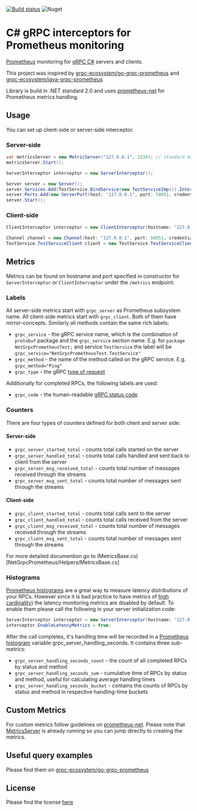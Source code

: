 [![Build status](https://ci.appveyor.com/api/projects/status/89i4e4jf79nyay6x/branch/master?svg=true)](https://ci.appveyor.com/project/visma/csharp-grpc-prometheus-fsrr6/branch/master) ![Nuget](https://img.shields.io/nuget/v/NetGrpcPrometheus.svg)

# C# gRPC interceptors for Prometheus monitoring
[Prometheus](https://prometheus.io/) monitoring for [gRPC C#](https://github.com/grpc/grpc) servers and clients.

This project was inspired by [grpc-ecosystem/go-grpc-prometheus](https://github.com/grpc-ecosystem/go-grpc-prometheus) 
and [grpc-ecosystem/java-grpc-prometheus](https://github.com/grpc-ecosystem/java-grpc-prometheus)

Library is build in .NET standard 2.0 and uses [prometheus-net](https://github.com/prometheus-net/prometheus-net) for 
Prometheus metrics handling.

## Usage
You can set up client-side or server-side interceptor.

### Server-side

```C#
var metricsServer = new MetricServer("127.0.0.1", 1234); // standard metrics server prometheus-net
metricsServer.Start();

ServerInterceptor interceptor = new ServerInterceptor();

Server server = new Server();
server.Services.Add(TestService.BindService(new TestServiceImp()).Intercept(interceptor));
server.Ports.Add(new ServerPort(host: "127.0.0.1", port: 50051, credentials: ServerCredentials.Insecure));
server.Start();
```

### Client-side

```C#
ClientInterceptor interceptor = new ClientInterceptor(hostname: "127.0.0.1", port: "1234");

Channel channel = new Channel(host: "127.0.0.1", port: 50051, credentials: ChannelCredentials.Insecure);
TestService.TestServiceClient client = new TestService.TestServiceClient(channel.Intercept(interceptor));
```

## Metrics

Metrics can be found on hostname and port specified in constructor for `ServerInterceptor` 
or `ClientInterceptor` under the `/metrics` endpoint.

### Labels

All server-side metrics start with `grpc_server` as Prometheus subsystem name. All client-side metrics start with `grpc_client`. 
Both of them have mirror-concepts. Similarly all methods contain the same rich labels:

* `grpc_service` - the gRPC service name, which is the combination of `protobuf` package and the `grpc_service` section name.
E.g. for `package NetGrpcPrometheusTest;` and service `TestService` the label will be `grpc_service="NetGrpcPrometheusTest.TestService"`
* `grpc_method` - the name of the method called on the gRPC service. E.g.
`grpc_method="Ping"`
* `grpc_type` - the gRPC [type of request](https://grpc.io/docs/guides/concepts.html#rpc-life-cycle) 

Additionally for completed RPCs, the following labels are used:

* `grpc_code` - the human-readable [gRPC status code](https://github.com/grpc/grpc-go/blob/master/codes/codes.go)

### Counters

There are four types of counters defined for both client and server side:

#### Server-side

* `grpc_server_started_total` - counts total calls started on the server
* `grpc_server_handled_total` - counts total calls handled and sent back to client from the server
* `grpc_server_msg_received_total` - counts total number of messages received through the streams
* `grpc_server_msg_sent_total` - counts total number of messages sent through the streams

#### Client-side

* `grpc_client_started_total` - counts total calls sent to the server
* `grpc_client_handled_total` - counts total calls received from the server
* `grpc_client_msg_received_total` - counts total number of messages received through the streams
* `grpc_client_msg_sent_total` - counts total number of messages sent through the streams

For more detailed documention go to (MetricsBase.cs)[NetGrpcPrometheus/Helpers/MetricsBase.cs]

### Histograms

[Prometheus histograms](https://prometheus.io/docs/concepts/metric_types/#histogram) are a great way to measure latency distributions of your RPCs. 
However since it is bad practice to have metrics of [high cardinality](https://prometheus.io/docs/practices/instrumentation/#do-not-overuse-labels)) the latency monitoring metrics are disabled by default. 
To enable them please call the following in your server initialization code:

```C#
ServerInterceptor interceptor = new ServerInterceptor(hostname: "127.0.0.1", port: "1234");
interceptor.EnableLatencyMetrics = true;
```

After the call completes, it's handling time will be recorded in a [Prometheus histogram](https://prometheus.io/docs/concepts/metric_types/#histogram) variable 
grpc_server_handling_seconds. It contains three sub-metrics:

* `grpc_server_handling_seconds_count` - the count of all completed RPCs by status and method
* `grpc_server_handling_seconds_sum` - cumulative time of RPCs by status and method, useful for calculating average handling times
* `grpc_server_handling_seconds_bucket` - contains the counts of RPCs by status and method in respective handling-time buckets

## Custom Metrics

For custom metrics follow guidelines on [prometheus-net](https://github.com/prometheus-net/prometheus-net). Please note that [MetricsServer](https://github.com/prometheus-net/prometheus-net/blob/master/Prometheus.NetStandard/MetricServer.cs) is already running so you can jump directly to creating the metrics.

## Useful query examples

Please find them on [grpc-ecosystem/go-grpc-prometheus](https://github.com/grpc-ecosystem/go-grpc-prometheus)

## License

Please find the license [here](LICENSE)

